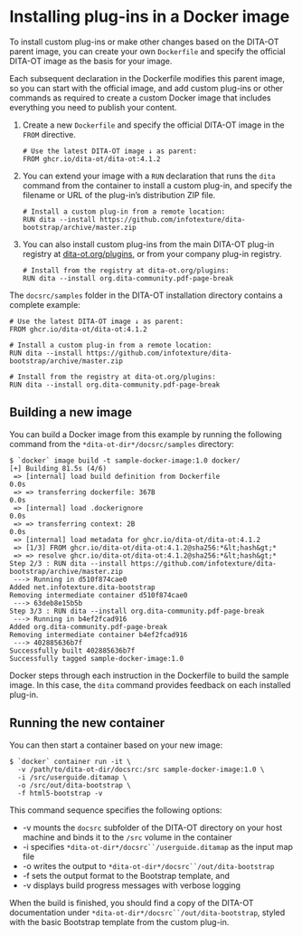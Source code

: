 # Installing plug-ins in a Docker image

To install custom plug-ins or make other changes based on the DITA-OT parent image, you can create your own `Dockerfile` and specify the official DITA-OT image as the basis for your image.

Each subsequent declaration in the Dockerfile modifies this parent image, so you can start with the official image, and add custom plug-ins or other commands as required to create a custom Docker image that includes everything you need to publish your content.

1.  Create a new `Dockerfile` and specify the official DITA-OT image in the `FROM` directive.

    ```
    # Use the latest DITA-OT image ↓ as parent:
    FROM ghcr.io/dita-ot/dita-ot:4.1.2
    ```

2.  You can extend your image with a `RUN` declaration that runs the `dita` command from the container to install a custom plug-in, and specify the filename or URL of the plug-in’s distribution ZIP file.

    ```
    # Install a custom plug-in from a remote location:
    RUN dita --install https://github.com/infotexture/dita-bootstrap/archive/master.zip
    ```

3.  You can also install custom plug-ins from the main DITA-OT plug-in registry at [dita-ot.org/plugins](https://www.dita-ot.org/plugins), or from your company plug-in registry.

    ```
    # Install from the registry at dita-ot.org/plugins:
    RUN dita --install org.dita-community.pdf-page-break
    ```


The `docsrc/samples` folder in the DITA-OT installation directory contains a complete example:

```
# Use the latest DITA-OT image ↓ as parent:
FROM ghcr.io/dita-ot/dita-ot:4.1.2

# Install a custom plug-in from a remote location:
RUN dita --install https://github.com/infotexture/dita-bootstrap/archive/master.zip

# Install from the registry at dita-ot.org/plugins:
RUN dita --install org.dita-community.pdf-page-break
```

## Building a new image

You can build a Docker image from this example by running the following command from the `*dita-ot-dir*/docsrc/samples` directory:

```syntax-bash
$ `docker` image build -t sample-docker-image:1.0 docker/
[+] Building 81.5s (4/6)                                                                                                                                                           
 => [internal] load build definition from Dockerfile                                                                                                                          0.0s
 => => transferring dockerfile: 367B                                                                                                                                          0.0s
 => [internal] load .dockerignore                                                                                                                                             0.0s
 => => transferring context: 2B                                                                                                                                               0.0s
 => [internal] load metadata for ghcr.io/dita-ot/dita-ot:4.1.2
 => [1/3] FROM ghcr.io/dita-ot/dita-ot:4.1.2@sha256:*&lt;hash&gt;*
 => => resolve ghcr.io/dita-ot/dita-ot:4.1.2@sha256:*&lt;hash&gt;*
Step 2/3 : RUN dita --install https://github.com/infotexture/dita-bootstrap/archive/master.zip
 ---> Running in d510f874cae0
Added net.infotexture.dita-bootstrap
Removing intermediate container d510f874cae0
 ---> 63deb8e15b5b
Step 3/3 : RUN dita --install org.dita-community.pdf-page-break
 ---> Running in b4ef2fcad916
Added org.dita-community.pdf-page-break
Removing intermediate container b4ef2fcad916
 ---> 402885636b7f
Successfully built 402885636b7f
Successfully tagged sample-docker-image:1.0

```

Docker steps through each instruction in the Dockerfile to build the sample image. In this case, the `dita` command provides feedback on each installed plug-in.

## Running the new container

You can then start a container based on your new image:

```syntax-bash
$ `docker` container run -it \
  -v /path/to/dita-ot-dir/docsrc:/src sample-docker-image:1.0 \
  -i /src/userguide.ditamap \
  -o /src/out/dita-bootstrap \
  -f html5-bootstrap -v
```

This command sequence specifies the following options:

-   -v mounts the `docsrc` subfolder of the DITA-OT directory on your host machine and binds it to the `/src` volume in the container
-   -i specifies `*dita-ot-dir*/docsrc``/userguide.ditamap` as the input map file
-   -o writes the output to `*dita-ot-dir*/docsrc``/out/dita-bootstrap`
-   -f sets the output format to the Bootstrap template, and
-   -v displays build progress messages with verbose logging

When the build is finished, you should find a copy of the DITA-OT documentation under `*dita-ot-dir*/docsrc``/out/dita-bootstrap`, styled with the basic Bootstrap template from the custom plug-in.

